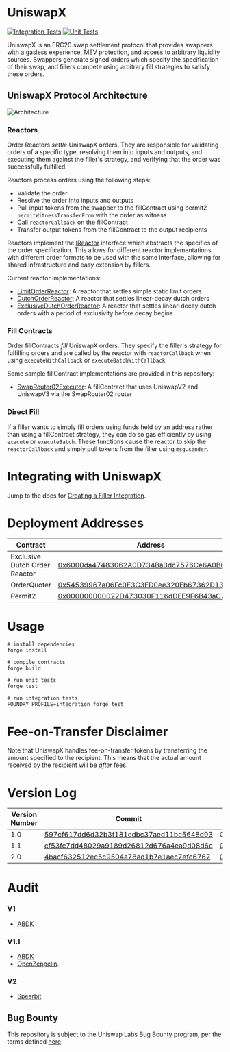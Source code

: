 # UniswapX

[![Integration Tests](https://github.com/Uniswap/uniswapx/actions/workflows/test-integration.yml/badge.svg)](https://github.com/Uniswap/uniswapx/actions/workflows/test-integration.yml)
[![Unit Tests](https://github.com/Uniswap/uniswapx/actions/workflows/test.yml/badge.svg)](https://github.com/Uniswap/uniswapx/actions/workflows/test.yml)

UniswapX is an ERC20 swap settlement protocol that provides swappers with a gasless experience, MEV protection, and access to arbitrary liquidity sources. Swappers generate signed orders which specify the specification of their swap, and fillers compete using arbitrary fill strategies to satisfy these orders.


## UniswapX Protocol Architecture

![Architecture](./assets/uniswapx-architecture.png)

### Reactors

Order Reactors _settle_ UniswapX orders. They are responsible for validating orders of a specific type, resolving them into inputs and outputs, and executing them against the filler's strategy, and verifying that the order was successfully fulfilled.

Reactors process orders using the following steps:
- Validate the order
- Resolve the order into inputs and outputs
- Pull input tokens from the swapper to the fillContract using permit2 `permitWitnessTransferFrom` with the order as witness
- Call `reactorCallback` on the fillContract
- Transfer output tokens from the fillContract to the output recipients

Reactors implement the [IReactor](./src/interfaces/IReactor.sol) interface which abstracts the specifics of the order specification. This allows for different reactor implementations with different order formats to be used with the same interface, allowing for shared infrastructure and easy extension by fillers.

Current reactor implementations:
- [LimitOrderReactor](./src/reactors/LimitOrderReactor.sol): A reactor that settles simple static limit orders
- [DutchOrderReactor](./src/reactors/DutchOrderReactor.sol): A reactor that settles linear-decay dutch orders
- [ExclusiveDutchOrderReactor](./src/reactors/ExclusiveDutchOrderReactor.sol): A reactor that settles linear-decay dutch orders with a period of exclusivity before decay begins

### Fill Contracts

Order fillContracts _fill_ UniswapX orders. They specify the filler's strategy for fulfilling orders and are called by the reactor with `reactorCallback` when using `executeWithCallback` or `executeBatchWithCallback`.

Some sample fillContract implementations are provided in this repository:
- [SwapRouter02Executor](./src/sample-executors/SwapRouter02Executor.sol): A fillContract that uses UniswapV2 and UniswapV3 via the SwapRouter02 router

### Direct Fill

If a filler wants to simply fill orders using funds held by an address rather than using a fillContract strategy, they can do so gas efficiently by using `execute` or `executeBatch`. These functions cause the reactor to skip the `reactorCallback` and simply pull tokens from the filler using `msg.sender`.

# Integrating with UniswapX
Jump to the docs for [Creating a Filler Integration](https://docs.uniswap.org/contracts/uniswapx/guides/createfiller).

# Deployment Addresses

| Contract                      | Address                                                                                                               | Source                                                                                                                    |
| ---                           | ---                                                                                                                   | ---                                                                                                                       |
| Exclusive Dutch Order Reactor | [0x6000da47483062A0D734Ba3dc7576Ce6A0B645C4](https://etherscan.io/address/0x6000da47483062A0D734Ba3dc7576Ce6A0B645C4) | [ExclusiveDutchOrderReactor](https://github.com/Uniswap/UniswapX/blob/v1.1.0/src/reactors/ExclusiveDutchOrderReactor.sol) |
| OrderQuoter                   | [0x54539967a06Fc0E3C3ED0ee320Eb67362D13C5fF](https://etherscan.io/address/0x54539967a06Fc0E3C3ED0ee320Eb67362D13C5fF) | [OrderQuoter](https://github.com/Uniswap/UniswapX/blob/v1.1.0/src/lens/OrderQuoter.sol)                                        |
| Permit2                       | [0x000000000022D473030F116dDEE9F6B43aC78BA3](https://etherscan.io/address/0x000000000022D473030F116dDEE9F6B43aC78BA3) | [Permit2](https://github.com/Uniswap/permit2)                                                                             |

# Usage

```
# install dependencies
forge install

# compile contracts
forge build

# run unit tests
forge test

# run integration tests
FOUNDRY_PROFILE=integration forge test
```

# Fee-on-Transfer Disclaimer

Note that UniswapX handles fee-on-transfer tokens by transferring the amount specified to the recipient. This means that the actual amount received by the recipient will be _after_ fees.

# Version Log

| Version Number    | Commit | Contract Address |
| -------- | ------- | ------|
| 1.0 | [597cf617dd6d32b3f181edbc37aed11bc5648d93](https://github.com/Uniswap/UniswapX/commit/597cf617dd6d32b3f181edbc37aed11bc5648d93) | Contract no longer in use. Read more about the bug [here](https://github.com/Uniswap/UniswapX/commit/cf53fc7dd48029a9189d26812d676a4ea9d08d6c).
| 1.1 | [cf53fc7dd48029a9189d26812d676a4ea9d08d6c](https://github.com/Uniswap/UniswapX/commit/cf53fc7dd48029a9189d26812d676a4ea9d08d6c) | [0x6000da47483062A0D734Ba3dc7576Ce6A0B645C4](https://etherscan.io/address/0x6000da47483062A0D734Ba3dc7576Ce6A0B645C4) |
| 2.0 | [4bacf632512ec5c9504a78ad1b7e1aec7efc6767](https://github.com/Uniswap/UniswapX/commit/4bacf632512ec5c9504a78ad1b7e1aec7efc6767) | [0x00000011f84b9aa48e5f8aa8b9897600006289be](https://etherscan.io/address/0x00000011f84b9aa48e5f8aa8b9897600006289be) |

# Audit

### V1
- [ABDK](./audit/v1/ABDK.pdf)

### V1.1
- [ABDK](./audit/v1.1/ABDK.pdf)
- [OpenZeppelin](./audit/v1.1/OpenZeppelin.pdf).

### V2
- [Spearbit](./audit/v2/spearbit.pdf).

## Bug Bounty

This repository is subject to the Uniswap Labs Bug Bounty program, per the terms defined [here](https://uniswap.org/bug-bounty).
